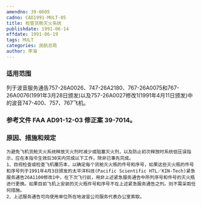 ```yaml
---
amendno: 39-0605
cadno: CAD1991-MULT-05
title: 检查货舱灭火系统
publishdate: 1991-06-14
effdate: 1991-06-19
tags: MULT
categories: 民航总局
author: 李海
---
```


### 适用范围 
列于波音服务通告757-26A0026、747-26A2180、767-26A0075和767-26A0076(1991年3月28日颁发)以及757-26A0027修改1(1991年4月11日颁发)中的波音747-400、757、767飞机。

### 参考文件    FAA AD91-12-03 修正案 39-7014。

### 原因、措施和规定 
    为避免飞机货舱灭火系统释放灭火剂时减少或阻塞灭火剂，以及防止初次释放时系统低压误指示，应在本指令生效后30天内完成以下工作，除非已事先完成。 
    1、目视检查或检查飞机覆历本，以确定每个货舱灭火瓶的件号和序号，如果这些灭火瓶的件号和序号列于1991年4月3日颁发的太平洋科技(Pacific Scientific HTL／KIN-Tech)紧急服务通告26A1100修改1中，在下次飞行前，用非上述紧急服务通告中所列序号和件号的灭火瓶进行更换。如果目前飞机上安装的灭火瓶件号和序号不在上述紧急服务通告之列。则不需采取任何措施。 
    2、上述服务通告可向使用单位所在地波音公司服务代表办公室索取。
       
